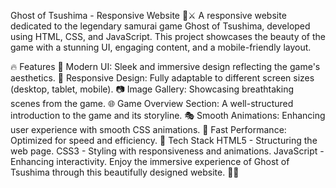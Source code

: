Ghost of Tsushima - Responsive Website 🌅⚔️
A responsive website dedicated to the legendary samurai game Ghost of Tsushima, developed using HTML, CSS, and JavaScript. This project showcases the beauty of the game with a stunning UI, engaging content, and a mobile-friendly layout.

🔥 Features
🎨 Modern UI: Sleek and immersive design reflecting the game's aesthetics.
📱 Responsive Design: Fully adaptable to different screen sizes (desktop, tablet, mobile).
📷 Image Gallery: Showcasing breathtaking scenes from the game.
🌐 Game Overview Section: A well-structured introduction to the game and its storyline.
🎭 Smooth Animations: Enhancing user experience with smooth CSS animations.
🚀 Fast Performance: Optimized for speed and efficiency.
📌 Tech Stack
HTML5 - Structuring the web page.
CSS3 - Styling with responsiveness and animations.
JavaScript - Enhancing interactivity.
Enjoy the immersive experience of Ghost of Tsushima through this beautifully designed website. 🌊🏯

